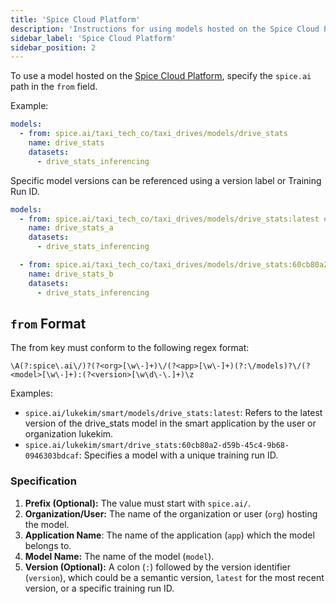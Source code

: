 ```yaml
---
title: 'Spice Cloud Platform'
description: 'Instructions for using models hosted on the Spice Cloud Platform with Spice.'
sidebar_label: 'Spice Cloud Platform'
sidebar_position: 2
---
```


To use a model hosted on the [Spice Cloud Platform](https://docs.spice.ai/building-blocks/spice-models), specify the `spice.ai` path in the `from` field.

Example:

```yaml
models:
  - from: spice.ai/taxi_tech_co/taxi_drives/models/drive_stats
    name: drive_stats
    datasets:
      - drive_stats_inferencing
```

Specific model versions can be referenced using a version label or Training Run ID.

```yaml
models:
  - from: spice.ai/taxi_tech_co/taxi_drives/models/drive_stats:latest # Label
    name: drive_stats_a
    datasets:
      - drive_stats_inferencing

  - from: spice.ai/taxi_tech_co/taxi_drives/models/drive_stats:60cb80a2-d59b-45c4-9b68-0946303bdcaf # Training Run ID
    name: drive_stats_b
    datasets:
      - drive_stats_inferencing
```

## `from` Format

The from key must conform to the following regex format:

```regex
\A(?:spice\.ai\/)?(?<org>[\w\-]+)\/(?<app>[\w\-]+)(?:\/models)?\/(?<model>[\w\-]+):(?<version>[\w\d\-\.]+)\z
```

Examples:

- `spice.ai/lukekim/smart/models/drive_stats:latest`: Refers to the latest version of the drive_stats model in the smart application by the user or organization lukekim.
- `spice.ai/lukekim/smart/drive_stats:60cb80a2-d59b-45c4-9b68-0946303bdcaf`: Specifies a model with a unique training run ID.

### Specification

1. **Prefix (Optional):** The value must start with `spice.ai/`.
1. **Organization/User:** The name of the organization or user (`org`) hosting the model.
1. **Application Name**: The name of the application (`app`) which the model belongs to.
1. **Model Name:** The name of the model (`model`).
1. **Version (Optional):** A colon (`:`) followed by the version identifier (`version`), which could be a semantic version, `latest` for the most recent version, or a specific training run ID.
